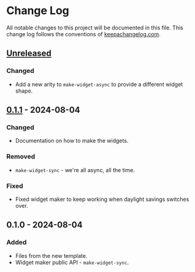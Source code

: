 # Change Log
All notable changes to this project will be documented in this file. This change log follows the conventions of [keepachangelog.com](http://keepachangelog.com/).

## [Unreleased]
### Changed
- Add a new arity to `make-widget-async` to provide a different widget shape.

## [0.1.1] - 2024-08-04
### Changed
- Documentation on how to make the widgets.

### Removed
- `make-widget-sync` - we're all async, all the time.

### Fixed
- Fixed widget maker to keep working when daylight savings switches over.

## 0.1.0 - 2024-08-04
### Added
- Files from the new template.
- Widget maker public API - `make-widget-sync`.

[Unreleased]: https://sourcehost.site/your-name/portfolio-api/compare/0.1.1...HEAD
[0.1.1]: https://sourcehost.site/your-name/portfolio-api/compare/0.1.0...0.1.1
